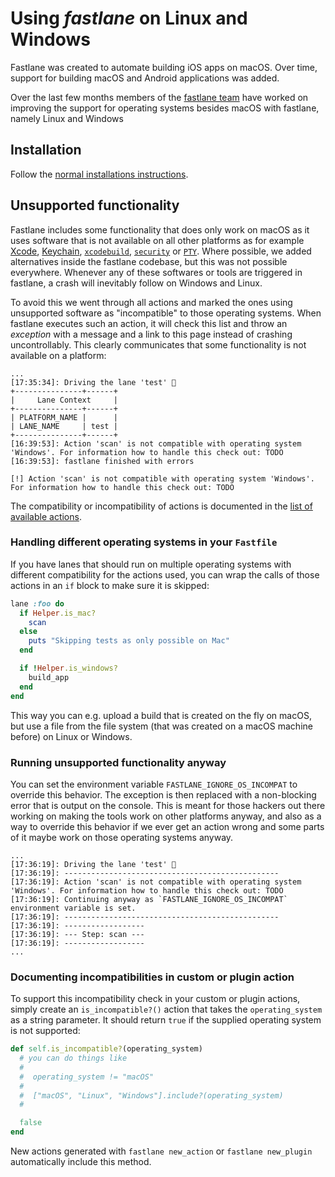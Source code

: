 # Using _fastlane_ on Linux and Windows

Fastlane was created to automate building iOS apps on macOS. Over time, support for building macOS 
and Android applications was added. 

Over the last few months members of the [fastlane team](https://github.com/fastlane/fastlane#fastlane-team) 
have worked on improving the support for operating systems besides macOS with fastlane, namely Linux and Windows

## Installation

Follow the [normal installations instructions](TODO).

## Unsupported functionality

Fastlane includes some functionality that does only work on macOS as it uses software that is not
available on all other platforms as for example [Xcode](https://developer.apple.com/xcode/), [Keychain](https://support.apple.com/guide/keychain-access/what-is-keychain-access-kyca1083/mac), [`xcodebuild`](https://developer.apple.com/library/archive/technotes/tn2339/_index.html), [`security`](https://ss64.com/osx/security.html) or [`PTY`](http://man7.org/linux/man-pages/man7/pty.7.html). Where possible, 
we added alternatives inside the fastlane codebase, but this was not possible everywhere. Whenever any of these
softwares or tools are triggered in fastlane, a crash will inevitably follow on Windows and Linux.

To avoid this we went through all actions and marked the ones using unsupported software as "incompatible" to those 
operating systems. When fastlane executes such an action, it will check this list and throw an _exception_ with a message and 
a link to this page instead of crashing uncontrollably. This clearly communicates that some functionality is not available on 
a platform:

```
...
[17:35:34]: Driving the lane 'test' 🚀
+---------------+------+
|     Lane Context     |
+---------------+------+
| PLATFORM_NAME |      |
| LANE_NAME     | test |
+---------------+------+
[16:39:53]: Action 'scan' is not compatible with operating system 'Windows'. For information how to handle this check out: TODO
[16:39:53]: fastlane finished with errors

[!] Action 'scan' is not compatible with operating system 'Windows'. For information how to handle this check out: TODO
```

The compatibility or incompatibility of actions is documented in the [list of available actions](https://docs.fastlane.tools/actions/).

### Handling different operating systems in your `Fastfile`

If you have lanes that should run on multiple operating systems with different compatibility for the actions used, you can
wrap the calls of those actions in an `if` block to make sure it is skipped:

```ruby
lane :foo do
  if Helper.is_mac?
    scan
  else
    puts "Skipping tests as only possible on Mac"
  end

  if !Helper.is_windows?
    build_app
  end
end
```

This way you can e.g. upload a build that is created on the fly on macOS, but use a file from the file system (that was created
on a macOS machine before) on Linux or Windows.


### Running unsupported functionality anyway

You can set the environment variable `FASTLANE_IGNORE_OS_INCOMPAT` to override this behavior. The exception
is then replaced with a non-blocking error that is output on the console. This is meant for those hackers out 
there working on making the tools work on other platforms anyway, and also as a way to override this behavior if we
ever get an action wrong and some parts of it maybe work on those operating systems anyway.

```
...
[17:36:19]: Driving the lane 'test' 🚀
[17:36:19]: ------------------------------------------------
[17:36:19]: Action 'scan' is not compatible with operating system 'Windows'. For information how to handle this check out: TODO
[17:36:19]: Continuing anyway as `FASTLANE_IGNORE_OS_INCOMPAT` environment variable is set.
[17:36:19]: ------------------------------------------------
[17:36:19]: ------------------
[17:36:19]: --- Step: scan ---
[17:36:19]: ------------------
...
```

### Documenting incompatibilities in custom or plugin action

To support this incompatibility check in your custom or plugin actions, simply create an `is_incompatible?()` action that takes 
the `operating_system` as a string parameter. It should return `true` if the supplied operating system is not supported:

```ruby
def self.is_incompatible?(operating_system)
  # you can do things like
  # 
  #  operating_system != "macOS"
  #
  #  ["macOS", "Linux", "Windows"].include?(operating_system)
  # 

  false
end
```

New actions generated with `fastlane new_action` or `fastlane new_plugin` automatically include this method.
